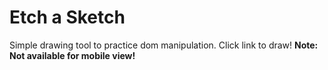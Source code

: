# Etch a Sketch
Simple drawing tool to practice dom manipulation. Click link to draw! **Note: Not available for mobile view!**
